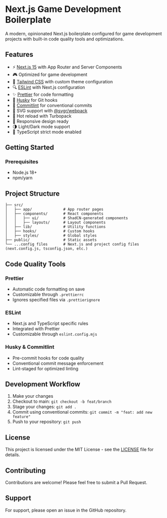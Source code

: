 # Next.js Game Development Boilerplate

A modern, opinionated Next.js boilerplate configured for game development projects with built-in code quality tools and optimizations.

## Features

- ⚡️ [Next.js 15](https://nextjs.org/) with App Router and Server Components
- 🎮 Optimized for game development
- 💅 [Tailwind CSS](https://tailwindcss.com/) with custom theme configuration
- 🔍 [ESLint](https://eslint.org/) with Next.js configuration
- ✨ [Prettier](https://prettier.io/) for code formatting
- 🐶 [Husky](https://typicode.github.io/husky/) for Git hooks
- 📝 [Commitlint](https://commitlint.js.org/) for conventional commits
- 🎨 SVG support with [@svgr/webpack](https://react-svgr.com/)
- 🔄 Hot reload with Turbopack
- 📱 Responsive design ready
- 🌗 Light/Dark mode support
- 🎯 TypeScript strict mode enabled

## Getting Started

### Prerequisites

- Node.js 18+
- npm/yarn

## Project Structure

```
├── src/
│   ├── app/              # App router pages
│   ├── components/       # React components
│   │   ├── ui/           # ShadCN-generated components
│   │   ├── layouts/      # Layout components
│   ├── lib/              # Utility functions
│   ├── hooks/            # Custom hooks
│   ├── styles/           # Global styles
├── public/               # Static assets
└── ...config files       # Next.js and project config files (next.config.js, tsconfig.json, etc.)
```

## Code Quality Tools

### Prettier

- Automatic code formatting on save
- Customizable through `.prettierrc`
- Ignores specified files via `.prettierignore`

### ESLint

- Next.js and TypeScript specific rules
- Integrated with Prettier
- Customizable through `eslint.config.mjs`

### Husky & Commitlint

- Pre-commit hooks for code quality
- Conventional commit message enforcement
- Lint-staged for optimized linting

## Development Workflow

1. Make your changes
2. Checkout to main: `git checkout -b feat/branch`
3. Stage your changes: `git add .`
4. Commit using conventional commits: `git commit -m "feat: add new feature"`
5. Push to your repository: `git push`

## License

This project is licensed under the MIT License - see the [LICENSE](LICENSE) file for details.

## Contributing

Contributions are welcome! Please feel free to submit a Pull Request.

## Support

For support, please open an issue in the GitHub repository.
